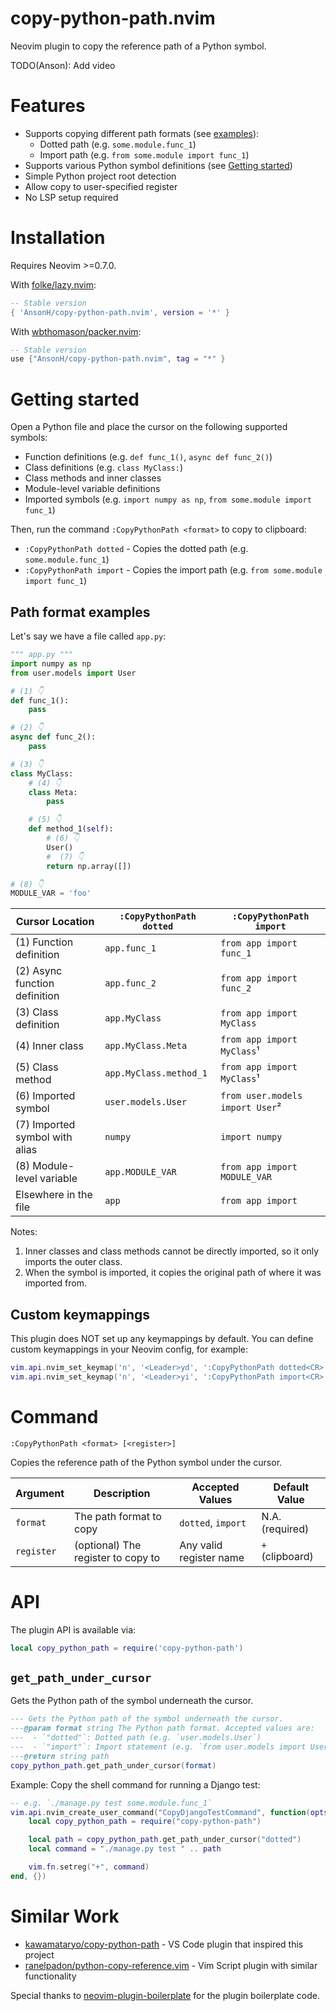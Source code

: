 # copy-python-path.nvim

Neovim plugin to copy the reference path of a Python symbol.

TODO(Anson): Add video

# Features

- Supports copying different path formats (see [examples](#path-format-examples)):
  - Dotted path (e.g. `some.module.func_1`)
  - Import path (e.g. `from some.module import func_1`)
- Supports various Python symbol definitions (see [Getting started](#getting-started))
- Simple Python project root detection
- Allow copy to user-specified register
- No LSP setup required

# Installation

Requires Neovim >=0.7.0.

With [folke/lazy.nvim](https://github.com/folke/lazy.nvim):

```lua
-- Stable version
{ 'AnsonH/copy-python-path.nvim', version = '*' }
```

With [wbthomason/packer.nvim](https://github.com/wbthomason/packer.nvim):

```lua
-- Stable version
use {"AnsonH/copy-python-path.nvim", tag = "*" }
```

# Getting started

Open a Python file and place the cursor on the following supported symbols:

- Function definitions (e.g. `def func_1()`, `async def func_2()`)
- Class definitions (e.g. `class MyClass:`)
- Class methods and inner classes
- Module-level variable definitions
- Imported symbols (e.g. `import numpy as np`, `from some.module import func_1`)

Then, run the command `:CopyPythonPath <format>` to copy to clipboard:

- `:CopyPythonPath dotted` - Copies the dotted path (e.g. `some.module.func_1`)
- `:CopyPythonPath import` - Copies the import path (e.g. `from some.module import func_1`)

## Path format examples

Let's say we have a file called `app.py`:

```py
""" app.py """
import numpy as np
from user.models import User

# (1) 👇
def func_1():
    pass

# (2) 👇
async def func_2():
    pass

# (3) 👇
class MyClass:
    # (4) 👇
    class Meta:
        pass

    # (5) 👇
    def method_1(self):
        # (6) 👇
        User()
        #  (7) 👇
        return np.array([])

# (8) 👇
MODULE_VAR = 'foo'
```

| Cursor Location                | `:CopyPythonPath dotted` | `:CopyPythonPath import`        |
| ------------------------------ | ------------------------ | ------------------------------- |
| (1) Function definition        | `app.func_1`             | `from app import func_1`        |
| (2) Async function definition  | `app.func_2`             | `from app import func_2`        |
| (3) Class definition           | `app.MyClass`            | `from app import MyClass`       |
| (4) Inner class                | `app.MyClass.Meta`       | `from app import MyClass`¹      |
| (5) Class method               | `app.MyClass.method_1`   | `from app import MyClass`¹      |
| (6) Imported symbol            | `user.models.User`       | `from user.models import User`² |
| (7) Imported symbol with alias | `numpy`                  | `import numpy`                  |
| (8) Module-level variable      | `app.MODULE_VAR`         | `from app import MODULE_VAR`    |
| Elsewhere in the file          | `app`                    | `from app import `              |

Notes:

1. Inner classes and class methods cannot be directly imported, so it only imports the outer class.
2. When the symbol is imported, it copies the original path of where it was imported from.

## Custom keymappings

This plugin does NOT set up any keymappings by default. You can define custom keymappings in your Neovim config, for example:

```lua
vim.api.nvim_set_keymap('n', '<Leader>yd', ':CopyPythonPath dotted<CR>', { noremap = true, silent = true })
vim.api.nvim_set_keymap('n', '<Leader>yi', ':CopyPythonPath import<CR>', { noremap = true, silent = true })
```

# Command

```
:CopyPythonPath <format> [<register>]
```

Copies the reference path of the Python symbol under the cursor.

| Argument   | Description                        | Accepted Values         | Default Value   |
| ---------- | ---------------------------------- | ----------------------- | --------------- |
| `format`   | The path format to copy            | `dotted`, `import`      | N.A. (required) |
| `register` | (optional) The register to copy to | Any valid register name | `+` (clipboard) |

# API

The plugin API is available via:

```lua
local copy_python_path = require('copy-python-path')
```

## `get_path_under_cursor`

Gets the Python path of the symbol underneath the cursor.

```lua
--- Gets the Python path of the symbol underneath the cursor.
---@param format string The Python path format. Accepted values are:
---  - `"dotted"`: Dotted path (e.g. `user.models.User`)
---  - `"import"`: Import statement (e.g. `from user.models import User`)
---@return string path
copy_python_path.get_path_under_cursor(format)
```

Example: Copy the shell command for running a Django test:

```lua
-- e.g. `./manage.py test some.module.func_1`
vim.api.nvim_create_user_command("CopyDjangoTestCommand", function(opts)
    local copy_python_path = require("copy-python-path")

    local path = copy_python_path.get_path_under_cursor("dotted")
    local command = "./manage.py test " .. path

    vim.fn.setreg("+", command)
end, {})
```

# Similar Work

- [kawamataryo/copy-python-path](https://github.com/kawamataryo/copy-python-path) - VS Code plugin that inspired this project
- [ranelpadon/python-copy-reference.vim](https://github.com/ranelpadon/python-copy-reference.vim) - Vim Script plugin with similar functionality

Special thanks to [neovim-plugin-boilerplate](https://github.com/shortcuts/neovim-plugin-boilerplate) for the plugin boilerplate code.
